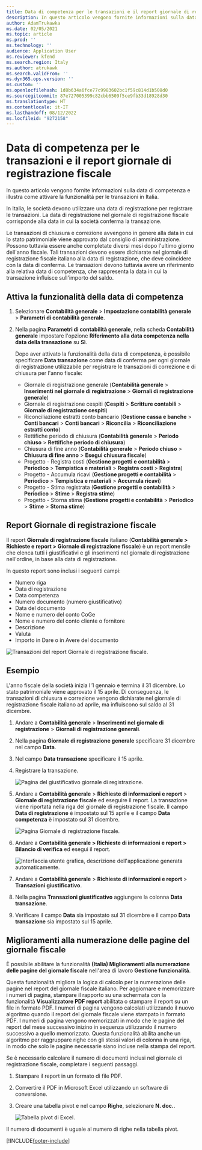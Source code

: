 ```yaml
---
title: Data di competenza per le transazioni e il report giornale di registrazione fiscale
description: In questo articolo vengono fornite informazioni sulla data di competenza e illustra come attivare la funzionalità per le transazioni in Italia
author: AdamTrukawka
ms.date: 02/05/2021
ms.topic: article
ms.prod: ''
ms.technology: ''
audience: Application User
ms.reviewer: kfend
ms.search.region: Italy
ms.author: atrukawk
ms.search.validFrom: ''
ms.dyn365.ops.version: ''
ms.custom: ''
ms.openlocfilehash: 1d8b634a6fce77c9983602bc1f59c814d1b508d0
ms.sourcegitcommit: 87e727005399c82cbb6509f5ce9fb33d18928d30
ms.translationtype: HT
ms.contentlocale: it-IT
ms.lasthandoff: 08/12/2022
ms.locfileid: "9272158"
---
```

# <a name="competence-date-for-transactions-and-the-fiscal-journal-report"></a>Data di competenza per le transazioni e il report giornale di registrazione fiscale

In questo articolo vengono fornite informazioni sulla data di competenza e illustra come attivare la funzionalità per le transazioni in Italia.

In Italia, le società devono utilizzare una data di registrazione per registrare le transazioni. La data di registrazione nel giornale di registrazione fiscale corrisponde alla data in cui la società conferma la transazione.

Le transazioni di chiusura e correzione avvengono in genere alla data in cui lo stato patrimoniale viene approvato dal consiglio di amministrazione. Possono tuttavia essere anche completate diversi mesi dopo l'ultimo giorno dell'anno fiscale. Tali transazioni devono essere dichiarate nel giornale di registrazione fiscale italiano alla data di registrazione, che deve coincidere con la data di conferma. Le transazioni devono tuttavia avere un riferimento alla relativa data di competenza, che rappresenta la data in cui la transazione influisce sull'importo del saldo.

## <a name="turn-on-the-competence-date-functionality"></a>Attiva la funzionalità della data di competenza

1.  Selezionare **Contabilità generale** \> **Impostazione contabilità generale** \> **Parametri di contabilità generale**.

2.  Nella pagina **Parametri di contabilità generale**, nella scheda **Contabilità generale** impostare l'opzione **Riferimento alla data competenza nella data della transazione** su **Sì**.

    Dopo aver attivato la funzionalità della data di competenza, è possibile specificare **Data transazione** come data di conferma per ogni giornale di registrazione utilizzabile per registrare le transazioni di correzione e di chiusura per l'anno fiscale:

    -   Giornale di registrazione generale (**Contabilità generale** \> **Inserimenti nel giornale di registrazione** \> **Giornali di registrazione generale**)
    -   Giornale di registrazione cespiti (**Cespiti** \> **Scritture contabili** \> **Giornale di registrazione cespiti**)
    -   Riconciliazione estratti conto bancario (**Gestione cassa e banche** \> **Conti bancari** \> **Conti bancari** \> **Riconcilia** \> **Riconciliazione estratti conto**)
    -   Rettifiche periodo di chiusura (**Contabilità generale** \> **Periodo chiuso** \> **Rettifiche periodo di chiusura**)
    -   Chiusura di fine anno (**Contabilità generale** \> **Periodo chiuso** \> **Chiusura di fine anno** \> **Esegui chiusura fiscale**)
    -   Progetto - Registra costi (**Gestione progetti e contabilità** \> **Periodico** \> **Tempistica e materiali** \> **Registra costi** \> **Registra**)
    -   Progetto - Accumula ricavi (**Gestione progetti e contabilità** \> **Periodico** \> **Tempistica e materiali** \> **Accumula ricavi**)
    -   Progetto - Stima registrata (**Gestione progetti e contabilità** \> **Periodico** \> **Stime** \> **Registra stime**)
    -   Progetto - Storna stima (**Gestione progetti e contabilità** \> **Periodico** \> **Stime** \> **Storna stime**)

## <a name="fiscal-journal-report"></a>Report Giornale di registrazione fiscale

Il report **Giornale di registrazione fiscale** italiano (**Contabilità generale \> Richieste e report \> Giornale di registrazione fiscale**) è un report mensile che elenca tutti i giustificativi e gli inserimenti nel giornale di registrazione nell'ordine, in base alla data di registrazione.

In questo report sono inclusi i seguenti campi:

-   Numero riga
-   Data di registrazione
-   Data competenza
-   Numero documento (numero giustificativo)
-   Data del documento
-   Nome e numero del conto CoGe
-   Nome e numero del conto cliente o fornitore
-   Descrizione
-   Valuta
-   Importo in Dare o in Avere del documento

![Transazioni del report Giornale di registrazione fiscale.](media/ITA-Competence-date-for-transactions-1-fiscal-journal.png)

## <a name="example"></a>Esempio

L'anno fiscale della società inizia l'1 gennaio e termina il 31 dicembre. Lo stato patrimoniale viene approvato il 15 aprile. Di conseguenza, le transazioni di chiusura e correzione vengono dichiarate nel giornale di registrazione fiscale italiano ad aprile, ma influiscono sul saldo al 31 dicembre.

1. Andare a **Contabilità generale** \> **Inserimenti nel giornale di registrazione** \> **Giornali di registrazione generali**.
2. Nella pagina **Giornale di registrazione generale** specificare 31 dicembre nel campo **Data**.
3. Nel campo **Data transazione** specificare il 15 aprile.
4. Registrare la transazione.

    ![Pagina del giustificativo giornale di registrazione.](media/ITA-Competence-date-for-transactions-2-general-journal.png)

5. Andare a **Contabilità generale** \> **Richieste di informazioni e report** \> **Giornale di registrazione fiscale** ed eseguire il report. La transazione viene riportata nella riga del giornale di registrazione fiscale. Il campo **Data di registrazione** è impostato sul 15 aprile e il campo **Data competenza** è impostato sul 31 dicembre.

    ![Pagina Giornale di registrazione fiscale.](media/ITA-Competence-date-for-transactions-3-fiscal-journal.png)

6. Andare a **Contabilità generale \> Richieste di informazioni e report \> Bilancio di verifica** ed esegui il report.

    ![Interfaccia utente grafica, descrizione dell'applicazione generata automaticamente.](media/ITA-Competence-date-for-transactions-4-trial-balance.png)

7. Andare a **Contabilità generale** \> **Richieste di informazioni e report** \> **Transazioni giustificativo**.
8. Nella pagina **Transazioni giustificativo** aggiungere la colonna **Data transazione**.
9. Verificare il campo **Data** sia impostato sul 31 dicembre e il campo **Data transazione** sia impostato sul 15 aprile.

## <a name="fiscal-journal-page-numbering-improvements"></a>Miglioramenti alla numerazione delle pagine del giornale fiscale

È possibile abilitare la funzionalità **(Italia) Miglioramenti alla numerazione delle pagine del giornale fiscale** nell'area di lavoro **Gestione funzionalità**.

Questa funzionalità migliora la logica di calcolo per la numerazione delle pagine nel report del giornale fiscale italiano. Per aggiornare e memorizzare i numeri di pagina, stampare il rapporto su una schermata con la funzionalità **Visualizzatore PDF report** abilitata o stampare il report su un file in formato PDF. I numeri di pagina vengono calcolati utilizzando il nuovo algoritmo quando il report del giornale fiscale viene stampato in formato PDF. I numeri di pagina vengono memorizzati in modo che le pagine del report del mese successivo inizino in sequenza utilizzando il numero successivo a quello memorizzato. Questa funzionalità abilita anche un algoritmo per raggruppare righe con gli stessi valori di colonna in una riga, in modo che solo le pagine necessarie siano incluse nella stampa del report.

Se è necessario calcolare il numero di documenti inclusi nel giornale di registrazione fiscale, completare i seguenti passaggi.

1.  Stampare il report in un formato di file PDF.
2.  Convertire il PDF in Microsoft Excel utilizzando un software di conversione.
3.  Creare una tabella pivot e nel campo **Righe**, selezionare **N. doc.**.

    ![Tabella pivot di Excel.](media/ExcelPivotTable.png)

Il numero di documenti è uguale al numero di righe nella tabella pivot.


[!INCLUDE[footer-include](../../includes/footer-banner.md)]


